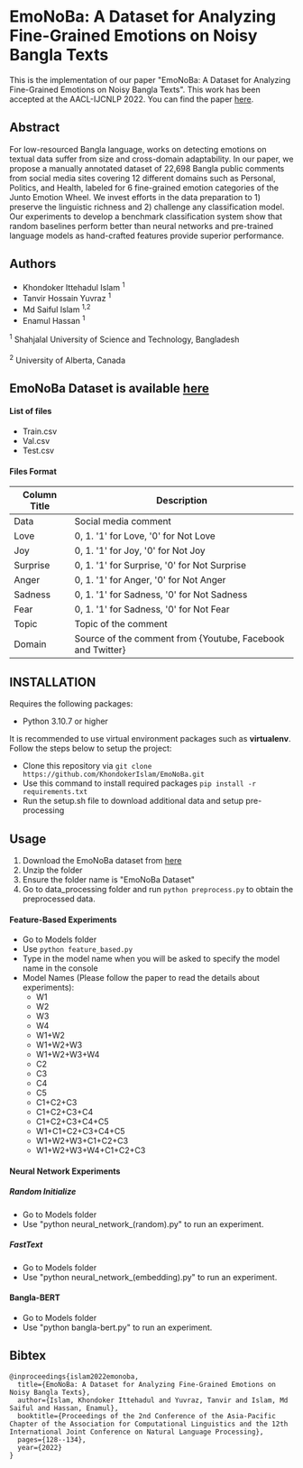# EmoNoBa: A Dataset for Analyzing Fine-Grained Emotions on Noisy Bangla Texts

This is the implementation of our paper "EmoNoBa: A Dataset for Analyzing Fine-Grained Emotions on
Noisy Bangla Texts". This work has been accepted at the AACL-IJCNLP 2022. You can find the paper [here](https://aclanthology.org/2022.aacl-short.17.pdf).

## Abstract
For low-resourced Bangla language, works on detecting emotions on textual data suffer from size and cross-domain adaptability. In our paper, we propose a manually annotated dataset of 22,698 Bangla public comments from social media sites covering 12 different domains such as Personal, Politics, and Health, labeled for 6 fine-grained emotion categories of the Junto Emotion Wheel. We invest efforts in the data preparation to 1) preserve the linguistic richness and 2) challenge any classification model. Our experiments to develop a benchmark classification system show that random baselines perform better than neural networks and pre-trained language models as hand-crafted features provide superior performance.

## Authors

* Khondoker Ittehadul Islam <sup>1</sup>
* Tanvir Hossain Yuvraz <sup>1</sup>
* Md Saiful Islam <sup>1,2</sup>
* Enamul Hassan <sup>1</sup>

<sup>1</sup> Shahjalal University of Science and Technology, Bangladesh
<br>
<br>
<sup>2</sup> University of Alberta, Canada

## EmoNoBa Dataset is available [here](https://www.kaggle.com/datasets/saifsust/emonoba) 

#### List of files

* Train.csv
* Val.csv
* Test.csv

#### Files Format
Column Title | Description
------------ | -------------
Data | Social media comment
Love | 0, 1. '1' for Love, '0' for Not Love
Joy | 0, 1. '1' for Joy, '0' for Not Joy
Surprise | 0, 1. '1' for Surprise, '0' for Not Surprise
Anger | 0, 1. '1' for Anger, '0' for Not Anger
Sadness | 0, 1. '1' for Sadness, '0' for Not Sadness
Fear | 0, 1. '1' for Sadness, '0' for Not Fear
Topic | Topic of the comment
Domain | Source of the comment from {Youtube, Facebook and Twitter}

## INSTALLATION

Requires the following packages:
* Python 3.10.7 or higher

It is recommended to use virtual environment packages such as **virtualenv**. Follow the steps below to setup the project:
* Clone this repository via `git clone https://github.com/KhondokerIslam/EmoNoBa.git`
* Use this command to install required packages `pip install -r requirements.txt`
* Run the setup.sh file to download additional data and setup pre-processing

## Usage

1. Download the EmoNoBa dataset from [here](https://www.kaggle.com/datasets/saifsust/emonoba)
2. Unzip the folder
3. Ensure the folder name is "EmoNoBa Dataset"
4. Go to data_processing folder and run `python preprocess.py` to obtain the preprocessed data.

#### Feature-Based Experiments
* Go to Models folder
* Use `python feature_based.py`
* Type in the model name when you will be asked to specify the model name in the console
* Model Names (Please follow the paper to read the details about experiments):
  * W1
  * W2
  * W3
  * W4
  * W1+W2
  * W1+W2+W3
  * W1+W2+W3+W4
  * C2
  * C3
  * C4
  * C5
  * C1+C2+C3
  * C1+C2+C3+C4
  * C1+C2+C3+C4+C5
  * W1+C1+C2+C3+C4+C5
  * W1+W2+W3+C1+C2+C3
  * W1+W2+W3+W4+C1+C2+C3
 
 #### Neural Network Experiments
 
##### Random Initialize

* Go to Models folder
* Use "python neural_network_(random).py" to run an experiment.

##### FastText

* Go to Models folder
* Use "python neural_network_(embedding).py" to run an experiment.

#### Bangla-BERT

* Go to Models folder
* Use "python bangla-bert.py" to run an experiment.

## Bibtex
```
@inproceedings{islam2022emonoba,
  title={EmoNoBa: A Dataset for Analyzing Fine-Grained Emotions on Noisy Bangla Texts},
  author={Islam, Khondoker Ittehadul and Yuvraz, Tanvir and Islam, Md Saiful and Hassan, Enamul},
  booktitle={Proceedings of the 2nd Conference of the Asia-Pacific Chapter of the Association for Computational Linguistics and the 12th International Joint Conference on Natural Language Processing},
  pages={128--134},
  year={2022}
}

